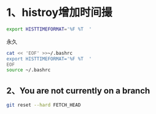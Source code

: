 # 1、histroy增加时间撮

```bash
export HISTTIMEFORMAT='%F %T  '
```

永久

```bash
cat << 'EOF' >>~/.bashrc
export HISTTIMEFORMAT='%F %T  '
EOF
source ~/.bashrc
```

## 2、You are not currently on a branch

```bash
git reset --hard FETCH_HEAD
```

